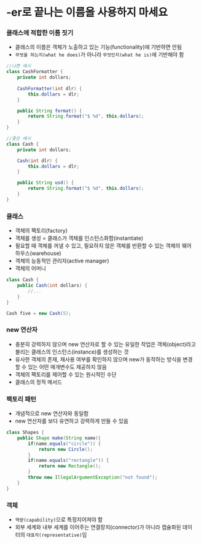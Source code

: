 # -er로 끝나는 이름을 사용하지 마세요

### 클래스에 적합한 이름 짓기
- 클래스의 이름은 객체가 노출하고 있는 기능(functionality)에 기반하면 안됨
- `무엇을 하는지(what he does)`가 아니라 `무엇인지(what he is)`에 기반해야 함

```java
//나쁜 예시
class CashFormatter {
    private int dollars;
    
    CashFormatter(int dlr) {
        this.dollars = dlr;
    }

    public String format() {
        return String.format("$ %d", this.dollars);
    }
}

//좋은 예시
class Cash {
    private int dollars;

    Cash(int dlr) {
        this.dollars = dlr;
    }

    public String usd() {
        return String.format("$ %d", this.dollars);
    }
}
```

### 클래스
- 객체의 팩토리(factory)
- 객체를 생성 = 클래스가 객체를 인스턴스화함(instantiate)
- 필요할 때 객체를 꺼낼 수 있고, 필요하지 않은 객체를 반환할 수 있는 객체의 웨어하우스(warehouse)
- 객체의 능동적인 관리자(active manager)
- 객체의 어머니

```java
class Cash {
    public Cash(int dollars) {
        //...
    }
}

Cash five = new Cash(5);
```

### new 연산자
- 충분히 강력하지 않으며 new 연산자로 할 수 있는 유일한 작업은 객체(object)라고 불리는 클래스의 인스턴스(instance)를 생성하는 것
- 유사한 객체의 존재, 재사용 여부를 확인하지 않으며 new가 동작하는 방식을 변경할 수 있는 어떤 매개변수도 제공하지 않음
- 객체의 팩토리를 제어할 수 있는 원시적인 수단
- 클래스의 정적 메서드

### 팩토리 패턴
- 개념적으로 new 연산자와 동일함
- new 연산자를 보다 유연하고 강력하게 만들 수 있음

```java
class Shapes {
    public Shape make(String name){
        if(name.equals("circle")) {
            return new Circle();
        }
        if(name.equals("rectangle")) {
            return new Rectangle();
        }
        throw new IllegalArgumentException("not found");
    }
}
```

### 객체
- `역량(capability)`으로 특정지어져야 함
- 외부 세계와 내부 세계를 이어주는 연결장치(connector)가 아니라 캡슐화된 데이터의 `대표자(representative)`임